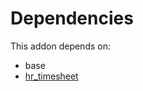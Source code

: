 # Dependencies

This addon depends on:

- base
- [hr_timesheet](../../../../../oca-ocb-hr/odoo-bringout-oca-ocb-hr_timesheet)
